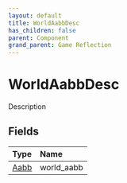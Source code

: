 ```yaml
---
layout: default
title: WorldAabbDesc
has_children: false
parent: Component
grand_parent: Game Reflection
---
```

# WorldAabbDesc
Description 

## Fields

| Type | Name |
|:-------------|:--------------|
| [Aabb](/docs/game-reflection/components/aabb) | world_aabb |

